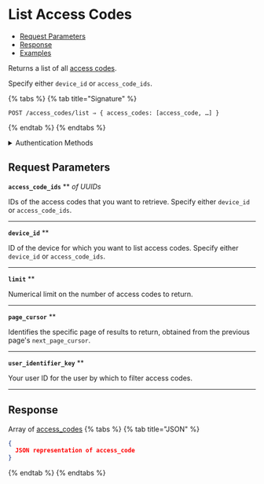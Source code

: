 # List Access Codes

- [Request Parameters](./#request-parameters)
- [Response](./#response)
- [Examples](./#examples)

Returns a list of all [access codes](https://docs.seam.co/latest/capability-guides/smart-locks/access-codes).

Specify either `device_id` or `access_code_ids`.

{% tabs %}
{% tab title="Signature" %}
```
POST /access_codes/list ⇒ { access_codes: [access_code, …] }
```
{% endtab %}
{% endtabs %}

<details>

<summary>Authentication Methods</summary>

- API key
- Client session token
- Personal access token
  <br>Must also include the `seam-workspace` header in the request.

To learn more, see [Authentication](https://docs.seam.co/latest/api/authentication).
</details>

## Request Parameters

**`access_code_ids`** ** *of UUIDs*

IDs of the access codes that you want to retrieve. Specify either `device_id` or `access_code_ids`.

---

**`device_id`** **

ID of the device for which you want to list access codes. Specify either `device_id` or `access_code_ids`.

---

**`limit`** **

Numerical limit on the number of access codes to return.

---

**`page_cursor`** **

Identifies the specific page of results to return, obtained from the previous page's `next_page_cursor`.

---

**`user_identifier_key`** **

Your user ID for the user by which to filter access codes.

---


## Response

Array of [access\_codes](./)
{% tabs %}
{% tab title="JSON" %}
```json
{
  JSON representation of access_code
}
```
{% endtab %}
{% endtabs %}
